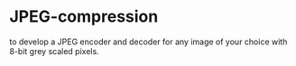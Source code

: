 # JPEG-compression
to develop a JPEG encoder and decoder for any image of your choice with 8-bit grey scaled pixels.
